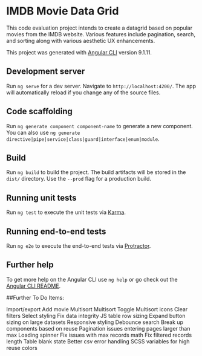 # IMDB Movie Data Grid

This code evaluation project intends to create a datagrid based on popular movies from the IMDB website. Various features include pagination, search, and sorting along with various aesthetic UX enhancements. 

This project was generated with [Angular CLI](https://github.com/angular/angular-cli) version 9.1.11.

## Development server

Run `ng serve` for a dev server. Navigate to `http://localhost:4200/`. The app will automatically reload if you change any of the source files.

## Code scaffolding

Run `ng generate component component-name` to generate a new component. You can also use `ng generate directive|pipe|service|class|guard|interface|enum|module`.

## Build

Run `ng build` to build the project. The build artifacts will be stored in the `dist/` directory. Use the `--prod` flag for a production build.

## Running unit tests

Run `ng test` to execute the unit tests via [Karma](https://karma-runner.github.io).

## Running end-to-end tests

Run `ng e2e` to execute the end-to-end tests via [Protractor](http://www.protractortest.org/).

## Further help

To get more help on the Angular CLI use `ng help` or go check out the [Angular CLI README](https://github.com/angular/angular-cli/blob/master/README.md).

##Further To Do Items:

Import/export
Add movie
Multisort
Multisort Toggle
Multisort icons
Clear filters
Select styling
Fix data integrity
JS table row sizing
Expand button sizing on large datasets
Responsive styling
Debounce search
Break up components based on reuse
Pagination issues entering pages larger than max
Loading spinner
Fix issues with max records math
Fix filtered records length
Table blank state
Better csv error handling
SCSS variables for high reuse colors
